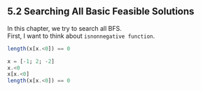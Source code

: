 ## 5.2 Searching All Basic Feasible Solutions  
In this chapter, we try to search all BFS.  
First, I want to think about ```isnonnegative function```.  
```julia
length(x[x.<0]) == 0

x = [-1; 2; -2]
x.<0
x[x.<0]
length(x[x.<0]) == 0
```